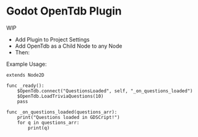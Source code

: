 # Godot OpenTdb Plugin

WIP

* Add Plugin to Project Settings
* Add OpenTdb as a Child Node to any Node
* Then:

Example Usage:

```
extends Node2D

func _ready():
	$OpenTdb.connect("QuestionsLoaded", self, "_on_questions_loaded")
	$OpenTdb.LoadTriviaQuestions(10)
	pass

func _on_questions_loaded(questions_arr):
	print("Questions loaded in GDSCript!")
	for q in questions_arr:
		print(q)

```


